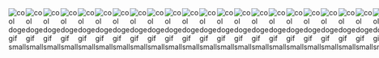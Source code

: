 <div style="display: flex;">
  <img src="https://emojis.slackmojis.com/emojis/images/1520808873/3643/cool-doge.gif" alt="cool doge gif small" />
  <img src="https://emojis.slackmojis.com/emojis/images/1520808873/3643/cool-doge.gif" alt="cool doge gif small" />
  <img src="https://emojis.slackmojis.com/emojis/images/1520808873/3643/cool-doge.gif" alt="cool doge gif small" />
  <img src="https://emojis.slackmojis.com/emojis/images/1520808873/3643/cool-doge.gif" alt="cool doge gif small" />
  <img src="https://emojis.slackmojis.com/emojis/images/1520808873/3643/cool-doge.gif" alt="cool doge gif small" />
  <img src="https://emojis.slackmojis.com/emojis/images/1520808873/3643/cool-doge.gif" alt="cool doge gif small" />
  <img src="https://emojis.slackmojis.com/emojis/images/1520808873/3643/cool-doge.gif" alt="cool doge gif small" />
  <img src="https://emojis.slackmojis.com/emojis/images/1520808873/3643/cool-doge.gif" alt="cool doge gif small" />
  <img src="https://emojis.slackmojis.com/emojis/images/1520808873/3643/cool-doge.gif" alt="cool doge gif small" />
  <img src="https://emojis.slackmojis.com/emojis/images/1520808873/3643/cool-doge.gif" alt="cool doge gif small" />
  <img src="https://emojis.slackmojis.com/emojis/images/1520808873/3643/cool-doge.gif" alt="cool doge gif small" />
  <img src="https://emojis.slackmojis.com/emojis/images/1520808873/3643/cool-doge.gif" alt="cool doge gif small" />
  <img src="https://emojis.slackmojis.com/emojis/images/1520808873/3643/cool-doge.gif" alt="cool doge gif small" />
  <img src="https://emojis.slackmojis.com/emojis/images/1520808873/3643/cool-doge.gif" alt="cool doge gif small" />
  <img src="https://emojis.slackmojis.com/emojis/images/1520808873/3643/cool-doge.gif" alt="cool doge gif small" />
  <img src="https://emojis.slackmojis.com/emojis/images/1520808873/3643/cool-doge.gif" alt="cool doge gif small" />
  <img src="https://emojis.slackmojis.com/emojis/images/1520808873/3643/cool-doge.gif" alt="cool doge gif small" />
  <img src="https://emojis.slackmojis.com/emojis/images/1520808873/3643/cool-doge.gif" alt="cool doge gif small" />
  <img src="https://emojis.slackmojis.com/emojis/images/1520808873/3643/cool-doge.gif" alt="cool doge gif small" />
  <img src="https://emojis.slackmojis.com/emojis/images/1520808873/3643/cool-doge.gif" alt="cool doge gif small" />
  <img src="https://emojis.slackmojis.com/emojis/images/1520808873/3643/cool-doge.gif" alt="cool doge gif small" />
  <img src="https://emojis.slackmojis.com/emojis/images/1520808873/3643/cool-doge.gif" alt="cool doge gif small" />
  <img src="https://emojis.slackmojis.com/emojis/images/1520808873/3643/cool-doge.gif" alt="cool doge gif small" />
  <img src="https://emojis.slackmojis.com/emojis/images/1520808873/3643/cool-doge.gif" alt="cool doge gif small" />
  <img src="https://emojis.slackmojis.com/emojis/images/1520808873/3643/cool-doge.gif" alt="cool doge gif small" />
  <img src="https://emojis.slackmojis.com/emojis/images/1520808873/3643/cool-doge.gif" alt="cool doge gif small" />
  <img src="https://emojis.slackmojis.com/emojis/images/1520808873/3643/cool-doge.gif" alt="cool doge gif small" />
  <img src="https://emojis.slackmojis.com/emojis/images/1520808873/3643/cool-doge.gif" alt="cool doge gif small" />
  <img src="https://emojis.slackmojis.com/emojis/images/1520808873/3643/cool-doge.gif" alt="cool doge gif small" />
  <img src="https://emojis.slackmojis.com/emojis/images/1520808873/3643/cool-doge.gif" alt="cool doge gif small" />
  <img src="https://emojis.slackmojis.com/emojis/images/1520808873/3643/cool-doge.gif" alt="cool doge gif small" />
  <img src="https://emojis.slackmojis.com/emojis/images/1520808873/3643/cool-doge.gif" alt="cool doge gif small" />
  <img src="https://emojis.slackmojis.com/emojis/images/1520808873/3643/cool-doge.gif" alt="cool doge gif small" />
  <img src="https://emojis.slackmojis.com/emojis/images/1520808873/3643/cool-doge.gif" alt="cool doge gif small" />
  <img src="https://emojis.slackmojis.com/emojis/images/1520808873/3643/cool-doge.gif" alt="cool doge gif small" />
  <img src="https://emojis.slackmojis.com/emojis/images/1520808873/3643/cool-doge.gif" alt="cool doge gif small" />
  <img src="https://emojis.slackmojis.com/emojis/images/1520808873/3643/cool-doge.gif" alt="cool doge gif small" />
  <img src="https://emojis.slackmojis.com/emojis/images/1520808873/3643/cool-doge.gif" alt="cool doge gif small" />
  <img src="https://emojis.slackmojis.com/emojis/images/1520808873/3643/cool-doge.gif" alt="cool doge gif small" />
  <img src="https://emojis.slackmojis.com/emojis/images/1520808873/3643/cool-doge.gif" alt="cool doge gif small" />
  <img src="https://emojis.slackmojis.com/emojis/images/1520808873/3643/cool-doge.gif" alt="cool doge gif small" />
  <img src="https://emojis.slackmojis.com/emojis/images/1520808873/3643/cool-doge.gif" alt="cool doge gif small" />
  <img src="https://emojis.slackmojis.com/emojis/images/1520808873/3643/cool-doge.gif" alt="cool doge gif small" />
  <img src="https://emojis.slackmojis.com/emojis/images/1520808873/3643/cool-doge.gif" alt="cool doge gif small" />
  <img src="https://emojis.slackmojis.com/emojis/images/1520808873/3643/cool-doge.gif" alt="cool doge gif small" />
  <img src="https://emojis.slackmojis.com/emojis/images/1520808873/3643/cool-doge.gif" alt="cool doge gif small" />
  <img src="https://emojis.slackmojis.com/emojis/images/1520808873/3643/cool-doge.gif" alt="cool doge gif small" />
  <img src="https://emojis.slackmojis.com/emojis/images/1520808873/3643/cool-doge.gif" alt="cool doge gif small" />
</div>
